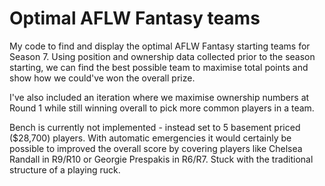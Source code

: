 # Optimal AFLW Fantasy teams

My code to find and display the optimal AFLW Fantasy starting teams for Season 7. Using position and ownership data collected prior to the season starting, we can find the best possible team to maximise total points and show how we could've won the overall prize.

I've also included an iteration where we maximise ownership numbers at Round 1 while still winning overall to pick more common players in a team.

Bench is currently not implemented - instead set to 5 basement priced ($28,700) players.
With automatic emergencies it would certainly be possible to improved the overall score by covering players like Chelsea Randall in R9/R10 or Georgie Prespakis in R6/R7. Stuck with the traditional structure of a playing ruck.
